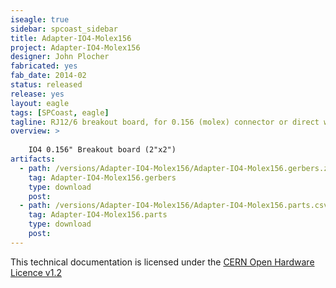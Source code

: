 ```yaml
---
iseagle: true
sidebar: spcoast_sidebar
title: Adapter-IO4-Molex156
project: Adapter-IO4-Molex156
designer: John Plocher
fabricated: yes
fab_date: 2014-02
status: released
release: yes
layout: eagle
tags: [SPCoast, eagle]
tagline: RJ12/6 breakout board, for 0.156 (molex) connector or direct wire soldering
overview: >
    
    IO4 0.156" Breakout board (2"x2")
artifacts:
  - path: /versions/Adapter-IO4-Molex156/Adapter-IO4-Molex156.gerbers.zip
    tag: Adapter-IO4-Molex156.gerbers
    type: download
    post: 
  - path: /versions/Adapter-IO4-Molex156/Adapter-IO4-Molex156.parts.csv
    tag: Adapter-IO4-Molex156.parts
    type: download
    post: 
---
```

This technical documentation is licensed under the [CERN Open Hardware Licence v1.2](http://www.ohwr.org/attachments/2388/cern_ohl_v_1_2.txt)
